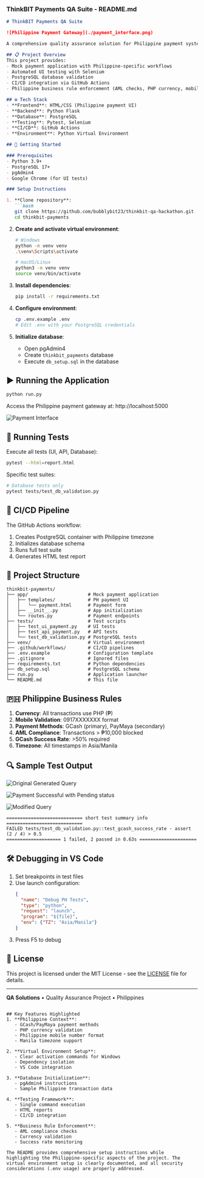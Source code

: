 ### **ThinkBIT Payments QA Suite - README.md**

```markdown
# ThinkBIT Payments QA Suite

![Philippine Payment Gateway](./payment_interface.png)

A comprehensive quality assurance solution for Philippine payment systems, featuring automated testing for GCash and PayMaya transactions with PostgreSQL backend.

## 📋 Project Overview
This project provides:
- Mock payment application with Philippine-specific workflows
- Automated UI testing with Selenium
- PostgreSQL database validation
- CI/CD integration via GitHub Actions
- Philippine business rule enforcement (AML checks, PHP currency, mobile validation)

## ⚙️ Tech Stack
- **Frontend**: HTML/CSS (Philippine payment UI)
- **Backend**: Python Flask
- **Database**: PostgreSQL
- **Testing**: Pytest, Selenium
- **CI/CD**: GitHub Actions
- **Environment**: Python Virtual Environment

## 🚀 Getting Started

### Prerequisites
- Python 3.9+
- PostgreSQL 17+
- pgAdmin4
- Google Chrome (for UI tests)

### Setup Instructions

1. **Clone repository**:
   ```bash
   git clone https://github.com/bubblybit23/thinkbit-qa-hackathon.git
   cd thinkbit-payments
   ```

2. **Create and activate virtual environment**:
   ```bash
   # Windows
   python -m venv venv
   .\venv\Scripts\activate

   # macOS/Linux
   python3 -m venv venv
   source venv/bin/activate
   ```

3. **Install dependencies**:
   ```bash
   pip install -r requirements.txt
   ```

4. **Configure environment**:
   ```bash
   cp .env.example .env
   # Edit .env with your PostgreSQL credentials
   ```

5. **Initialize database**:
   - Open pgAdmin4
   - Create `thinkbit_payments` database
   - Execute `db_setup.sql` in the database

## ▶️ Running the Application
```bash
python run.py
```
Access the Philippine payment gateway at: http://localhost:5000

![Payment Interface](./payment_interface.png)

## 🧪 Running Tests
Execute all tests (UI, API, Database):
```bash
pytest --html=report.html
```

Specific test suites:
```bash
# Database tests only
pytest tests/test_db_validation.py

```

## 🔄 CI/CD Pipeline
The GitHub Actions workflow:
1. Creates PostgreSQL container with Philippine timezone
2. Initializes database schema
3. Runs full test suite
4. Generates HTML test report


## 📁 Project Structure
```
thinkbit-payments/
├── app/                      # Mock payment application
│   ├── templates/            # PH payment UI
│   │   └── payment.html      # Payment form
│   ├── __init__.py           # App initialization
│   └── routes.py             # Payment endpoints
├── tests/                    # Test scripts
│   ├── test_ui_payment.py    # UI tests
│   ├── test_api_payment.py   # API tests
│   └── test_db_validation.py # PostgreSQL tests
├── venv/                     # Virtual environment
├── .github/workflows/        # CI/CD pipelines
├── .env.example              # Configuration template
├── .gitignore                # Ignored files
├── requirements.txt          # Python dependencies
├── db_setup.sql              # PostgreSQL schema
├── run.py                    # Application launcher
└── README.md                 # This file
```

## 🇵🇭 Philippine Business Rules
1. **Currency**: All transactions use PHP (₱)
2. **Mobile Validation**: 0917XXXXXXX format
3. **Payment Methods**: GCash (primary), PayMaya (secondary)
4. **AML Compliance**: Transactions > ₱10,000 blocked
5. **GCash Success Rate**: >50% required
6. **Timezone**: All timestamps in Asia/Manila

## 🔍 Sample Test Output
![Original Generated Query](./orig_result_query.png)

![Payment Successful with Pending status](./payment_successful.png)

![Modified Query](./modified_result_query.png)


```text
============================ short test summary info ============================
FAILED tests/test_db_validation.py::test_gcash_success_rate - assert (2 / 4) > 0.5
==================== 1 failed, 2 passed in 0.63s =====================
```

## 🛠️ Debugging in VS Code
1. Set breakpoints in test files
2. Use launch configuration:
   ```json
   {
     "name": "Debug PH Tests",
     "type": "python",
     "request": "launch",
     "program": "${file}",
     "env": {"TZ": "Asia/Manila"}
   }
   ```
3. Press F5 to debug

## 📜 License
This project is licensed under the MIT License - see the [LICENSE](LICENSE) file for details.

---
**QA Solutions** • Quality Assurance Project • Philippines
```

## Key Features Highlighted
1. **Philippine Context**:
   - GCash/PayMaya payment methods
   - PHP currency validation
   - Philippine mobile number format
   - Manila timezone support

2. **Virtual Environment Setup**:
   - Clear activation commands for Windows
   - Dependency isolation
   - VS Code integration

3. **Database Initialization**:
   - pgAdmin4 instructions
   - Sample Philippine transaction data

4. **Testing Framework**:
   - Single command execution
   - HTML reports
   - CI/CD integration

5. **Business Rule Enforcement**:
   - AML compliance checks
   - Currency validation
   - Success rate monitoring

The README provides comprehensive setup instructions while highlighting the Philippine-specific aspects of the project. The virtual environment setup is clearly documented, and all security considerations (.env usage) are properly addressed.
